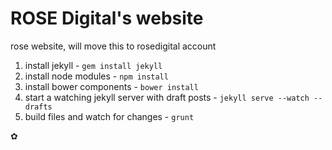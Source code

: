 ROSE Digital's website
======================

rose website, will move this to rosedigital account

1. install jekyll - `gem install jekyll`
2. install node modules - `npm install`
3. install bower components - `bower install`
4. start a watching jekyll server with draft posts - `jekyll serve --watch --drafts`
5. build files and watch for changes - `grunt`

✿
